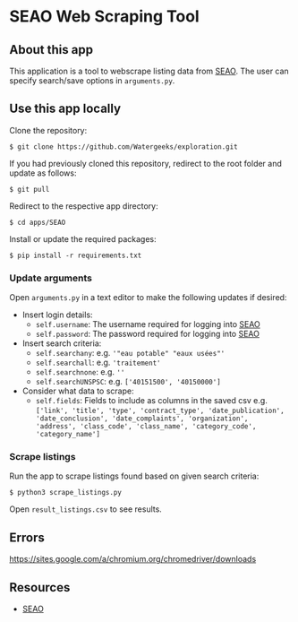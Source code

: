 # SEAO Web Scraping Tool

## About this app

This application is a tool to webscrape listing data from [SEAO](https://seao.ca/). The user can specify search/save options in `arguments.py`.

## Use this app locally

Clone the repository:

```
$ git clone https://github.com/Watergeeks/exploration.git
```

If you had previously cloned this repository, redirect to the root folder and update as follows:

```
$ git pull
```

Redirect to the respective app directory:

```
$ cd apps/SEAO
```

Install or update the required packages:

```
$ pip install -r requirements.txt
```

### Update arguments

Open `arguments.py` in a text editor to make the following updates if desired:
- Insert login details:
    - `self.username`: The username required for logging into [SEAO](https://seao.ca/)
    - `self.password`: The password required for logging into [SEAO](https://seao.ca/)
- Insert search criteria:
    - `self.searchany`: e.g. `'"eau potable" "eaux usées"'`
    - `self.searchall`: e.g. `'traitement'`
    - `self.searchnone`: e.g. `''`
    - `self.searchUNSPSC`: e.g. `['40151500', '40150000']`
- Consider what data to scrape:
    - `self.fields`: Fields to include as columns in the saved csv e.g. `['link', 'title', 'type', 'contract_type', 'date_publication', 'date_conclusion', 'date_complaints', 'organization', 'address', 'class_code', 'class_name', 'category_code', 'category_name']`

### Scrape listings

Run the app to scrape listings found based on given search criteria:

```
$ python3 scrape_listings.py
```

Open `result_listings.csv` to see results.

## Errors

https://sites.google.com/a/chromium.org/chromedriver/downloads

## Resources

* [SEAO](https://seao.ca/)
